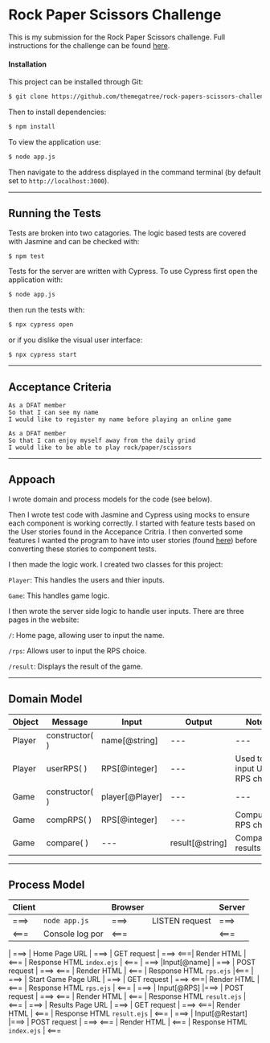 # Rock Paper Scissors Challenge

This is my submission for the Rock Paper Scissors challenge. Full instructions for the challenge can be found [here](./instructions.md).

#### Installation
This project can be installed through Git:

```bash
$ git clone https://github.com/themegatree/rock-papers-scissors-challenge
```

Then to install dependencies:

```bash
$ npm install
```

To view the application use:
```bash
$ node app.js
```

Then navigate to the address displayed in the command terminal (by default set to `http://localhost:3000`).

---
## Running the Tests

Tests are broken into two catagories. The logic based tests are covered with Jasmine and can be checked with:

```bash
$ npm test
```
Tests for the server are written with Cypress. To use Cypress first open the application with:

```bash
$ node app.js
```

then run the tests with:

```bash
$ npx cypress open
```
or if you dislike the visual user interface:
```
$ npx cypress start
```

---
## Acceptance Criteria

```
As a DFAT member
So that I can see my name
I would like to register my name before playing an online game

As a DFAT member
So that I can enjoy myself away from the daily grind
I would like to be able to play rock/paper/scissors
```
---
## Appoach

I wrote domain and process models for the code (see below). 

Then I wrote test code with Jasmine and Cypress using mocks to ensure each component is working correctly. I started with feature tests based on the User stories found in the Accepance Critria. I then converted some features I wanted the program to have into user stories (found [here](./user-stories.md)) before converting these stories to component tests.

I then made the logic work. I created two classes for this project:

`Player`: This handles the users and thier inputs.

`Game`: This handles game logic.

I then wrote the server side logic to handle user inputs. There are three pages in the website: 

`/`: Home page, allowing user to input the name.

`/rps`: Allows user to input the RPS choice.

`/result`: Displays the result of the game.

---
## Domain Model
Object | Message | Input | Output | Notes
---|---|---|--- | ----
Player | constructor( ) | name[@string] | --- | ---
Player | userRPS( ) |  RPS[@integer] | --- | Used to input User RPS choice 
Game | constructor( ) | player[@Player] | --- | ---
Game | compRPS( ) | RPS[@integer] | --- | Computer's RPS choice
Game | compare( ) | --- | result[@string] | Compares results

---
## Process Model
Client | | Browser | | Server
---| --- |--- |--- | ---
===> | `node app.js` | ===> | LISTEN request | ===>
<===| Console log por | <=== |  | <===
|
===> | Home Page URL | ===> | GET request | ===>
<===| Render HTML | <=== | Response HTML `index.ejs` | <===
|
===> |Input[@name] | ===> | POST request | ===>
 <=== | Render HTML | <=== | Response HTML `rps.ejs` |<===
|
===> | Start Game Page URL | ===> | GET request | ===>
<===| Render HTML | <=== | Response HTML `rps.ejs` | <===
 |
===> | Input[@RPS] |===> | POST request | ===>
<=== | Render HTML | <=== | Response HTML `result.ejs` | <===
|
===> | Results Page URL | ===> | GET request | ===>
<===| Render HTML | <=== | Response HTML `result.ejs` | <===
 |
===> | Input[@Restart] |===> | POST request | ===>
<=== | Render HTML | <=== | Response HTML `index.ejs` | <===